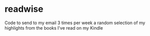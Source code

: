 # readwise
Code to send to my email 3 times per week a random selection of my highlights from the books I've read on my Kindle
